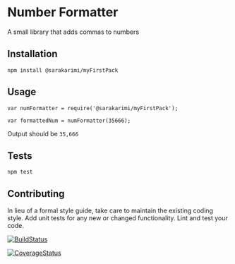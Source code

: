 Number Formatter
=========

A small library that adds commas to numbers

## Installation

  `npm install @sarakarimi/myFirstPack`

## Usage

    var numFormatter = require('@sarakarimi/myFirstPack');

    var formattedNum = numFormatter(35666);


  Output should be `35,666`


## Tests

  `npm test`

## Contributing

In lieu of a formal style guide, take care to maintain the existing coding style. Add unit tests for any new or changed functionality. Lint and test your code.

[![BuildStatus](https://travis-ci.org/MahSaraKarimi/myFirstPack.svg?branch=master)](https://travis-ci.org/MahSaraKarimi/myFirstPack)

[![CoverageStatus](https://coveralls.io/repos/github/MahSaraKarimi/myFirstPack/badge.svg?branch=master)](https://coveralls.io/github/MahSaraKarimi/myFirstPack?branch=master)
